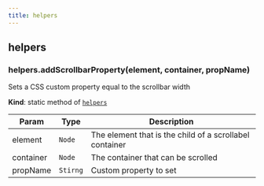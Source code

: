 ```yaml
---
title: helpers
---
```


<a name="module_helpers"></a>

## helpers
<a name="module_helpers.addScrollbarProperty"></a>

### helpers.addScrollbarProperty(element, container, propName)
Sets a CSS custom property equal to the scrollbar width

**Kind**: static method of [<code>helpers</code>](#module_helpers)  

| Param | Type | Description |
| --- | --- | --- |
| element | <code>Node</code> | The element that is the child of a scrollabel container |
| container | <code>Node</code> | The container that can be scrolled |
| propName | <code>Stirng</code> | Custom property to set |


  